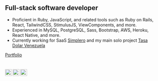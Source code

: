 ## Full-stack software developer

- Proficient in Ruby, JavaScript, and related tools such as Ruby on Rails, React, TailwindCSS, StimulusJS, ViewComponents, and more.
- Experienced in MySQL, PostgreSQL, Sass, Bootstrap, AWS, Heroku, React Native, and more.
- Currently working for SaaS [Simplero](https://simplero.com/)
  and my main solo project [Tasa Dolar Venezuela](https://tasadolar.com)

[Portfolio](https://orozcoding.dev)

#

<a href="https://twitter.com/orozCoding">
  <img align="left" alt="Angel's Twitter" width="22px" src="https://cdn.jsdelivr.net/npm/simple-icons@v3/icons/twitter.svg" />
</a>
<a href="https://www.linkedin.com/in/angel-orozco-652230228/">
  <img align="left" alt="Angel's Linkedin" width="22px" src="https://cdn.jsdelivr.net/npm/simple-icons@v3/icons/linkedin.svg" />
</a>
<a href="https://github.com/orozCoding">
  <img align="left" alt="Angel's GitHub" width="22px" src="https://cdn.jsdelivr.net/npm/simple-icons@v3/icons/github.svg" />
</a>
